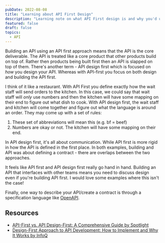 ```yaml
---
pubDate: 2022-08-08
title: "Learning about API First Design"
description: "Learning note on what API First design is and why you'd use it"
featured: false
draft: false
topics:
  - API
---
```


Building an API using an API first approach means that the API is the core deliverable. The API is treated like a core product that other products build on top of. Rather then products being built first then an API is slapped on top of them. There's another term - API design first which is focused on *how* you design your API. Whereas with API-first you focus on both design and building the API first.

I think of it like a restaurant. With API First you define exactly how the wait staff will send orders to the kitchen. In this case, we could say that wait staff will *only* use numbers and then the kitchen will have some mapping on their end to figure out what dish to cook. With API design first, the wait staff and kitchen will come together and figure out what the language is around an order. They may come up with a set of rules:

1. These set of abbreviations will mean this (e.g. bf = beef)
2. Numbers are okay or not. The kitchen will have some mapping on their end.

In API design first, it's all about communication. While API first is more rigid in how the API is defined in the first place. In both examples, building and API was about defining a contract - there are overlaps between the two approaches.

It feels like API first and API design first really go hand in hand. Building an API that interfaces with other teams means you need to discuss design even if you're building API first. I would love some examples where this isn't the case!

Finally, one way to describe your API/create a contract is through a specification language like [OpenAPI](/what-is-open-api).

## Resources
- [API-First vs. API Design-First: A Comprehensive Guide by Spotlight](https://blog.stoplight.io/api-first-vs.-api-design-first-a-comprehensive-guide)
- [Design-First Approach to API Development: How to Implement and Why It Works by InfoQ](https://www.infoq.com/articles/design-first-api-development/)